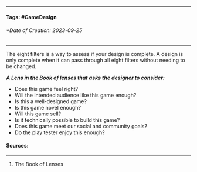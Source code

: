 __________________________________________________________________________
#### **Tags:** #GameDesign 
###### *Date of Creation: 2023-09-25
__________________________________________________________________________

The eight filters is a way to assess if your design is complete. A design is only complete when it can pass through all eight filters without needing to be changed.

***A Lens in the Book of lenses that asks the designer to consider:***
- Does this game feel right?
- Will the intended audience like this game enough?
- Is this a well-designed game?
- Is this game novel enough?
- Will this game sell?
- Is it technically possible to build this game?
- Does this game meet our social and community goals?
- Do the play tester enjoy this enough?
#### Sources:
__________________________________________________________________________
1. The Book of Lenses